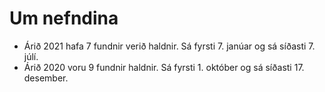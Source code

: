 # Um nefndina

* Árið 2021 hafa 7 fundnir verið haldnir. Sá fyrsti 7. janúar og sá síðasti 7. júlí.
* Árið 2020 voru 9 fundnir haldnir. Sá fyrsti 1. október og sá síðasti 17. desember.